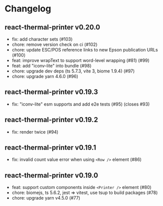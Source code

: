 # Changelog

## react-thermal-printer v0.20.0

- fix: add character sets (#103)
- chore: remove version check on ci (#102)
- chore: update ESC/POS reference links to new Epson publication URLs (#100)
- feat: improve wrapText to support word-level wrapping (#81) (#99)
- feat: add "iconv-lite" into bundle (#98)
- chore: upgrade dev deps (ts 5.7.3, vite 3, biome 1.9.4) (#97)
- chore: upgrade yarn 4.6.0 (#96)

## react-thermal-printer v0.19.3

- fix: "iconv-lite" esm supports and add e2e tests (#95) (closes #93)

## react-thermal-printer v0.19.2

- fix: render twice (#94)

## react-thermal-printer v0.19.1

- fix: invalid count value error when using `<Row />` element (#86)

## react-thermal-printer v0.19.0

- feat: support custom components inside `<Printer />` element (#80)
- chore: biomejs, ts 5.6.2, jest => vitest, use tsup to build packages (#78)
- chore: upgrade yarn v4.5.0 (#77)
